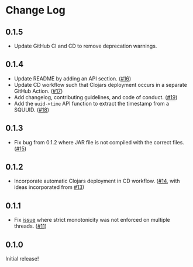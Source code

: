 # Change Log

## 0.1.5
- Update GitHub CI and CD to remove deprecation warnings.

## 0.1.4

- Update README by adding an API section. ([#16](https://github.com/yetanalytics/colossal-squuid/pull/16))
- Update CD workflow such that Clojars deployment occurs in a separate GitHub Action. ([#17](https://github.com/yetanalytics/colossal-squuid/pull/17))
- Add changelog, contributing guidelines, and code of conduct. ([#19](https://github.com/yetanalytics/colossal-squuid/pull/19))
- Add the `uuid->time` API function to extract the timestamp from a SQUUID. ([#18](https://github.com/yetanalytics/colossal-squuid/pull/18))

## 0.1.3

- Fix bug from 0.1.2 where JAR file is not compiled with the correct files. ([#15](https://github.com/yetanalytics/colossal-squuid/pull/15))

## 0.1.2

- Incorporate automatic Clojars deployment in CD workflow. ([#14](https://github.com/yetanalytics/colossal-squuid/pull/14), with ideas incorporated from [#13](https://github.com/yetanalytics/colossal-squuid/pull/13))

## 0.1.1

- Fix [issue](https://github.com/yetanalytics/colossal-squuid/issues/10) where strict monotonicity was not enforced on multiple threads. ([#11](https://github.com/yetanalytics/colossal-squuid/pull/11))

## 0.1.0

Initial release!
